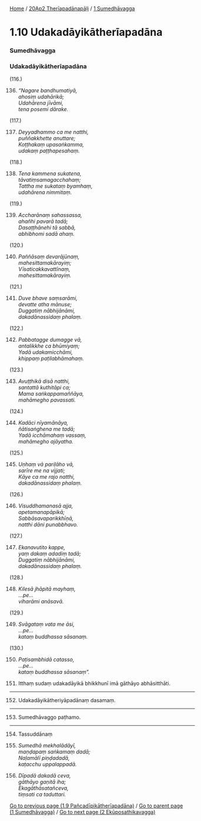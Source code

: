 
[Home](/) / [20Ap2 Therīapadānapāḷi](../../20Ap2.md) / [1 Sumedhāvagga](../1.md)

# 1.10 Udakadāyikātherīapadāna

### Sumedhāvagga

### Udakadāyikātherīapadāna

(116.)

136. _“Nagare bandhumatiyā,_  
_ahosiṃ udahārikā;_  
_Udahārena jīvāmi,_  
_tena posemi dārake._  


(117.)

137. _Deyyadhammo ca me natthi,_  
_puññakkhette anuttare;_  
_Koṭṭhakaṃ upasaṅkamma,_  
_udakaṃ paṭṭhapesahaṃ._  


(118.)

138. _Tena kammena sukatena,_  
_tāvatiṃsamagacchahaṃ;_  
_Tattha me sukataṃ byamhaṃ,_  
_udahārena nimmitaṃ._  


(119.)

139. _Accharānaṃ sahassassa,_  
_ahañhi pavarā tadā;_  
_Dasaṭṭhānehi tā sabbā,_  
_abhibhomi sadā ahaṃ._  


(120.)

140. _Paññāsaṃ devarājūnaṃ,_  
_mahesittamakārayiṃ;_  
_Vīsaticakkavattīnaṃ,_  
_mahesittamakārayiṃ._  


(121.)

141. _Duve bhave saṃsarāmi,_  
_devatte atha mānuse;_  
_Duggatiṃ nābhijānāmi,_  
_dakadānassidaṃ phalaṃ._  


(122.)

142. _Pabbatagge dumagge vā,_  
_antalikkhe ca bhūmiyaṃ;_  
_Yadā udakamicchāmi,_  
_khippaṃ paṭilabhāmahaṃ._  


(123.)

143. _Avuṭṭhikā disā natthi,_  
_santattā kuthitāpi ca;_  
_Mama saṅkappamaññāya,_  
_mahāmegho pavassati._  


(124.)

144. _Kadāci nīyamānāya,_  
_ñātisaṅghena me tadā;_  
_Yadā icchāmahaṃ vassaṃ,_  
_mahāmegho ajāyatha._  


(125.)

145. _Uṇhaṃ vā pariḷāho vā,_  
_sarīre me na vijjati;_  
_Kāye ca me rajo natthi,_  
_dakadānassidaṃ phalaṃ._  


(126.)

146. _Visuddhamanasā ajja,_  
_apetamanapāpikā;_  
_Sabbāsavaparikkhīṇā,_  
_natthi dāni punabbhavo._  


(127.)

147. _Ekanavutito kappe,_  
_yaṃ dakaṃ adadiṃ tadā;_  
_Duggatiṃ nābhijānāmi,_  
_dakadānassidaṃ phalaṃ._  


(128.)

148. _Kilesā jhāpitā mayhaṃ,_  
_…pe…_  
_viharāmi anāsavā._  


(129.)

149. _Svāgataṃ vata me āsi,_  
_…pe…_  
_kataṃ buddhassa sāsanaṃ._  


(130.)

150. _Paṭisambhidā catasso,_  
_…pe…_  
_kataṃ buddhassa sāsanaṃ”._  


151. Itthaṃ sudaṃ udakadāyikā bhikkhunī imā gāthāyo abhāsitthāti.

---

152. Udakadāyikātheriyāpadānaṃ dasamaṃ.



---

153. Sumedhāvaggo paṭhamo.



---

154. Tassuddānaṃ



155. _Sumedhā mekhalādāyī,_  
_maṇḍapaṃ saṅkamaṃ dadā;_  
_Naḷamālī piṇḍadadā,_  
_kaṭacchu uppalappadā._  


156. _Dīpadā dakadā ceva,_  
_gāthāyo gaṇitā iha;_  
_Ekagāthāsatañceva,_  
_tiṃsati ca taduttari._  


[Go to previous page (1.9 Pañcadīpikātherīapadāna)](1.9.md) / [Go to parent page (1 Sumedhāvagga)](../1.md) / [Go to next page (2 Ekūposathikavagga)](../2.md)


